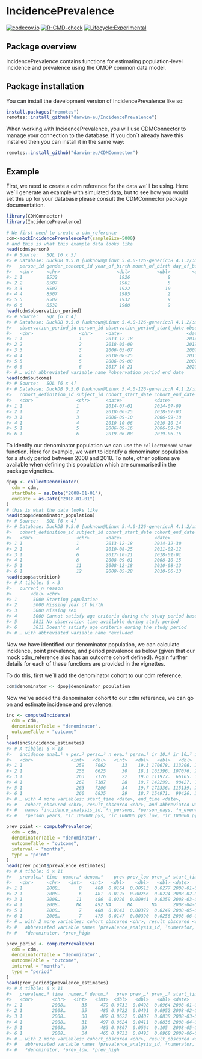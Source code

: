 
<!-- README.md is generated from README.Rmd. Please edit that file -->

# IncidencePrevalence

<!-- badges: start -->

[![codecov.io](https://codecov.io/github/darwin-eu/IncidencePrevalence/coverage.svg?branch=main)](https://codecov.io/github/darwin-eu/IncidencePrevalence?branch=main)
[![R-CMD-check](https://github.com/darwin-eu/IncidencePrevalence/workflows/R-CMD-check/badge.svg)](https://github.com/darwin-eu/IncidencePrevalence/actions)
[![Lifecycle:Experimental](https://img.shields.io/badge/Lifecycle-Experimental-339999)](https://www.tidyverse.org/lifecycle/#experimental)
<!-- badges: end -->

## Package overview

IncidencePrevalence contains functions for estimating population-level
incidence and prevalence using the OMOP common data model.

## Package installation

You can install the development version of IncidencePrevalence like so:

``` r
install.packages("remotes")
remotes::install_github("darwin-eu/IncidencePrevalence")
```

When working with IncidencePrevalence, you will use CDMConnector to
manage your connection to the database. If you don´t already have this
installed then you can install it in the same way:

``` r
remotes::install_github("darwin-eu/CDMConnector")
```

## Example

First, we need to create a cdm reference for the data we´ll be using.
Here we´ll generate an example with simulated data, but to see how you
would set this up for your database please consult the CDMConnector
package documentation.

``` r
library(CDMConnector)
library(IncidencePrevalence)

# We first need to create a cdm_reference 
cdm<-mockIncidencePrevalenceRef(sampleSize=5000)
# and this is what this example data looks like
head(cdm$person)
#> # Source:   SQL [6 x 5]
#> # Database: DuckDB 0.5.0 [unknown@Linux 5.4.0-126-generic:R 4.1.2/:memory:]
#>   person_id gender_concept_id year_of_birth month_of_birth day_of_birth
#>   <chr>     <chr>                     <dbl>          <dbl>        <dbl>
#> 1 1         8532                       1926              8            2
#> 2 2         8507                       1961              5           16
#> 3 3         8507                       1922             10           18
#> 4 4         8507                       1985              2            2
#> 5 5         8507                       1932              9           23
#> 6 6         8532                       1960              9           25
head(cdm$observation_period)
#> # Source:   SQL [6 x 4]
#> # Database: DuckDB 0.5.0 [unknown@Linux 5.4.0-126-generic:R 4.1.2/:memory:]
#>   observation_period_id person_id observation_period_start_date observation_pe…¹
#>   <chr>                 <chr>     <date>                        <date>          
#> 1 1                     1         2013-12-18                    2014-12-30      
#> 2 2                     2         2018-05-09                    2019-05-16      
#> 3 3                     3         2006-05-07                    2007-02-02      
#> 4 4                     4         2010-08-25                    2011-02-12      
#> 5 5                     5         2006-09-08                    2007-02-11      
#> 6 6                     6         2017-10-21                    2020-05-16      
#> # … with abbreviated variable name ¹​observation_period_end_date
head(cdm$outcome)
#> # Source:   SQL [6 x 4]
#> # Database: DuckDB 0.5.0 [unknown@Linux 5.4.0-126-generic:R 4.1.2/:memory:]
#>   cohort_definition_id subject_id cohort_start_date cohort_end_date
#>   <chr>                <chr>      <date>            <date>         
#> 1 1                    1          2014-07-01        2014-07-09     
#> 2 1                    2          2018-06-25        2018-07-03     
#> 3 1                    3          2006-09-10        2006-09-18     
#> 4 1                    4          2010-10-06        2010-10-14     
#> 5 1                    5          2006-09-16        2006-09-24     
#> 6 1                    6          2019-06-08        2019-06-16
```

To identify our denominator population we can use the
`collectDenominator` function. Here for example, we want to identify a
denominator population for a study period between 2008 and 2018. To
note, other options ave available when defining this population which
are summarised in the package vignettes.

``` r
dpop <- collectDenominator(
  cdm = cdm,
  startDate = as.Date("2008-01-01"),
  endDate = as.Date("2018-01-01")
)
# this is what the data looks like
head(dpop$denominator_population)
#> # Source:   SQL [6 x 4]
#> # Database: DuckDB 0.5.0 [unknown@Linux 5.4.0-126-generic:R 4.1.2/:memory:]
#>   cohort_definition_id subject_id cohort_start_date cohort_end_date
#>   <chr>                <chr>      <date>            <date>         
#> 1 1                    1          2013-12-18        2014-12-30     
#> 2 1                    4          2010-08-25        2011-02-12     
#> 3 1                    6          2017-10-21        2018-01-01     
#> 4 1                    8          2008-09-01        2008-10-15     
#> 5 1                    11         2008-12-18        2010-08-13     
#> 6 1                    12         2008-05-28        2010-06-13
head(dpop$attrition)
#> # A tibble: 6 × 3
#>   current_n reason                                                       exclu…¹
#>       <dbl> <chr>                                                          <dbl>
#> 1      5000 Starting population                                               NA
#> 2      5000 Missing year of birth                                              0
#> 3      5000 Missing sex                                                        0
#> 4      5000 Cannot satisfy age criteria during the study period based o…       0
#> 5      3811 No observation time available during study period               1189
#> 6      3811 Doesn't satisfy age criteria during the study period               0
#> # … with abbreviated variable name ¹​excluded
```

Now we have identified our denominator population, we can calculate
incidence, point prevalence, and period prevalence as below (given that
our mock cdm_reference also has an outcome cohort defined). Again
further details for each of these functions are provided in the
vignettes.

To do this, first we´ll add the denominator cohort to our cdm reference.

``` r
cdm$denominator <- dpop$denominator_population
```

Now we´ve added the denominator cohort to our cdm reference, we can go
on and estimate incidence and prevalence.

``` r
inc <- computeIncidence(
  cdm = cdm,
  denominatorTable = "denominator",
  outcomeTable = "outcome"
)
head(inc$incidence_estimates)
#> # A tibble: 6 × 13
#>   incidence_anal…¹ n_per…² perso…³ n_eve…⁴ perso…⁵ ir_10…⁶ ir_10…⁷ ir_10…⁸ time 
#>   <chr>              <int>   <dbl>   <int>   <dbl>   <dbl>   <dbl>   <dbl> <chr>
#> 1 1                    259    7062      33    19.3 170678. 113206. 233644. 2008…
#> 2 1                    256    6625      30    18.1 165396. 107076. 229619. 2008…
#> 3 1                    263    7176      22    19.6 111977.  66165. 163389. 2008…
#> 4 1                    262    7187      28    19.7 142299.  90427. 199643. 2008…
#> 5 1                    263    7206      34    19.7 172336. 115139. 234905. 2008…
#> 6 1                    260    6835      29    18.7 154971.  99426. 216253. 2008…
#> # … with 4 more variables: start_time <date>, end_time <date>,
#> #   cohort_obscured <chr>, result_obscured <chr>, and abbreviated variable
#> #   names ¹​incidence_analysis_id, ²​n_persons, ³​person_days, ⁴​n_events,
#> #   ⁵​person_years, ⁶​ir_100000_pys, ⁷​ir_100000_pys_low, ⁸​ir_100000_pys_high
```

``` r
prev_point <- computePrevalence(
  cdm = cdm,
  denominatorTable = "denominator",
  outcomeTable = "outcome",
  interval = "months",
  type = "point"
)
head(prev_point$prevalence_estimates)
#> # A tibble: 6 × 11
#>   prevale…¹ time  numer…² denom…³    prev prev_low prev_…⁴ start_time end_time
#>   <chr>     <chr>   <int>   <int>   <dbl>    <dbl>   <dbl> <date>     <date>  
#> 1 1         2008…       8     488  0.0164  0.00513  0.0277 2008-01-01 NA      
#> 2 1         2008…       6     481  0.0125  0.00256  0.0224 2008-02-01 NA      
#> 3 1         2008…      11     486  0.0226  0.00941  0.0359 2008-03-01 NA      
#> 4 1         2008…      NA     492 NA      NA       NA      2008-04-01 NA      
#> 5 1         2008…       7     488  0.0143  0.00379  0.0249 2008-05-01 NA      
#> 6 1         2008…       7     475  0.0147  0.00390  0.0256 2008-06-01 NA      
#> # … with 2 more variables: cohort_obscured <chr>, result_obscured <chr>, and
#> #   abbreviated variable names ¹​prevalence_analysis_id, ²​numerator,
#> #   ³​denominator, ⁴​prev_high
```

``` r
prev_period <- computePrevalence(
  cdm = cdm,
  denominatorTable = "denominator",
  outcomeTable = "outcome",
  interval = "months",
  type = "period"
)
head(prev_period$prevalence_estimates)
#> # A tibble: 6 × 11
#>   prevalenc…¹ time  numer…² denom…³   prev prev_…⁴ prev_…⁵ start_time end_time  
#>   <chr>       <chr>   <int>   <int>  <dbl>   <dbl>   <dbl> <date>     <date>    
#> 1 1           2008…      35     479 0.0731  0.0498  0.0964 2008-01-01 2008-01-31
#> 2 1           2008…      35     485 0.0722  0.0491  0.0952 2008-02-01 2008-02-29
#> 3 1           2008…      30     482 0.0622  0.0407  0.0838 2008-03-01 2008-03-31
#> 4 1           2008…      31     497 0.0624  0.0411  0.0836 2008-04-01 2008-04-30
#> 5 1           2008…      39     483 0.0807  0.0564  0.105  2008-05-01 2008-05-31
#> 6 1           2008…      34     465 0.0731  0.0495  0.0968 2008-06-01 2008-06-30
#> # … with 2 more variables: cohort_obscured <chr>, result_obscured <chr>, and
#> #   abbreviated variable names ¹​prevalence_analysis_id, ²​numerator,
#> #   ³​denominator, ⁴​prev_low, ⁵​prev_high
```
